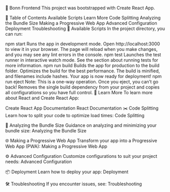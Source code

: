 🍫 Bonn Frontend
This project was bootstrapped with Create React App.

📜 Table of Contents
Available Scripts
Learn More
Code Splitting
Analyzing the Bundle Size
Making a Progressive Web App
Advanced Configuration
Deployment
Troubleshooting
🚀 Available Scripts
In the project directory, you can run:

npm start
Runs the app in development mode.
Open http://localhost:3000 to view it in your browser.
The page will reload when you make changes, and you may see any lint errors in the console.
npm test
Launches the test runner in interactive watch mode.
See the section about running tests for more information.
npm run build
Builds the app for production to the build folder.
Optimizes the build for the best performance.
The build is minified, and filenames include hashes.
Your app is now ready for deployment!
npm run eject
Note: This is a one-way operation. Once you eject, you can’t go back!
Removes the single build dependency from your project and copies all configurations so you have full control.
📖 Learn More
To learn more about React and Create React App:

Create React App Documentation
React Documentation
✂️ Code Splitting
Learn how to split your code to optimize load times: Code Splitting

📏 Analyzing the Bundle Size
Guidance on analyzing and minimizing your bundle size: Analyzing the Bundle Size

🌐 Making a Progressive Web App
Transform your app into a Progressive Web App (PWA): Making a Progressive Web App

⚙️ Advanced Configuration
Customize configurations to suit your project needs: Advanced Configuration

📦 Deployment
Learn how to deploy your app: Deployment

🛠️ Troubleshooting
If you encounter issues, see: Troubleshooting
